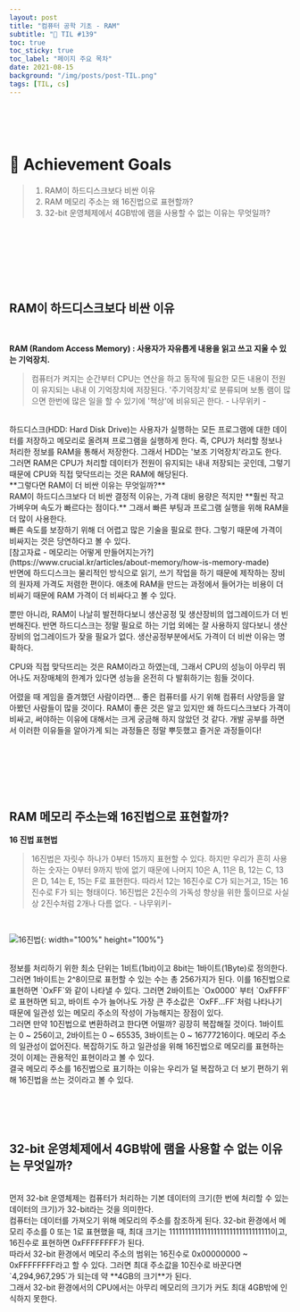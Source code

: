```yaml
---
layout: post
title: "컴퓨터 공학 기초 - RAM"
subtitle: "📅 TIL #139"
toc: true
toc_sticky: true
toc_label: "페이지 주요 목차"
date: 2021-08-15
background: "/img/posts/post-TIL.png"
tags: [TIL, cs]
---
```


<br/>
<br/>
<br/>

# 🎯 Achievement Goals

> 1. RAM이 하드디스크보다 비싼 이유
> 2. RAM 메모리 주소는 왜 16진법으로 표현할까?
> 3. 32-bit 운영체제에서 4GB밖에 램을 사용할 수 없는 이유는 무엇일까?

<br/>
<br/>
<br/>
<br/>
<br/>
<br/>

## RAM이 하드디스크보다 비싼 이유

<br />

**RAM (Random Access Memory) : 사용자가 자유롭게 내용을 읽고 쓰고 지울 수 있는 기억장치.**

> 컴퓨터가 켜지는 순간부터 CPU는 연산을 하고 동작에 필요한 모든 내용이 전원이 유지되는 내내 이 기억장치에 저장된다. '주기억장치'로 분류되며 보통 램이 많으면 한번에 많은 일을 할 수 있기에 '책상'에 비유되곤 한다. - 나무위키 -

<br />
하드디스크(HDD: Hard Disk Drive)는 사용자가 실행하는 모든 프로그램에 대한 데이터를 저장하고 메모리로 올려져 프로그램을 실행하게 한다. 즉, CPU가 처리할 정보나 처리한 정보를 RAM을 통해서 저장한다. 그래서 HDD는 '보조 기억장치'라고도 한다.

<br/>
그러면 RAM은 CPU가 처리할 데이터가 전원이 유지되는 내내 저장되는 곳인데, 그렇기 때문에 CPU와 직접 맞닥뜨리는 것은 RAM에 해당된다.

<br />
**그렇다면 RAM이 더 비싼 이유는 무엇일까?**

<br/>
RAM이 하드디스크보다 더 비싼 결정적 이유는, 가격 대비 용량은 적지만 **훨씬 작고 가벼우며 속도가 빠르다는 점이다.** 그래서 빠른 부팅과 프로그램 실행을 위해 RAM을 더 많이 사용한다.

<br />
빠른 속도를 보장하기 위해 더 어렵고 많은 기술을 필요로 한다. 그렇기 때문에 가격이 비싸지는 것은 당연하다고 볼 수 있다. <br/>
[참고자료 - 메모리는 어떻게 만들어지는가?](https://www.crucial.kr/articles/about-memory/how-is-memory-made)

<br/>
반면에 하드디스크는 물리적인 방식으로 읽기, 쓰기 작업을 하기 때문에 제작하는 장비의 원자제 가격도 저렴한 편이다. 애초에 RAM을 만드는 과정에서 들어가는 비용이 더 비싸기 때문에 RAM 가격이 더 비싸다고 볼 수 있다.

뿐만 아니라, RAM이 나날히 발전하다보니 생산공정 및 생산장비의 업그레이드가 더 빈번해진다. 반면 하드디스크는 정말 필요로 하는 기업 외에는 잘 사용하지 않다보니 생산장비의 업그레이드가 잦을 필요가 없다. 생산공정부분에서도 가격이 더 비싼 이유는 명확하다.

CPU와 직접 맞닥뜨리는 것은 RAM이라고 하였는데, 그래서 CPU의 성능이 아무리 뛰어나도 저장매체의 한계가 있다면 성능을 온전히 다 발휘하기는 힘들 것이다.

어렸을 때 게임을 즐겨했던 사람이라면... 좋은 컴퓨터를 사기 위해 컴퓨터 사양등을 알아봤던 사람들이 많을 것이다. RAM이 좋은 것은 알고 있지만 왜 하드디스크보다 가격이 비싸고, 써야하는 이유에 대해서는 크게 궁금해 하지 않았던 것 같다. 개발 공부를 하면서 이러한 이유들을 알아가게 되는 과정들은 정말 뿌듯했고 즐거운 과정들이다!

<br/>
<br/>
<br/>
<br/>
<br/>

## RAM 메모리 주소는왜 16진법으로 표현할까?

**16 진법 표현법**

> 16진법은 자릿수 하나가 0부터 15까지 표현할 수 있다. 하지만 우리가 흔히 사용하는 숫자는 0부터 9까지 밖에 없기 때문에 나머지 10은 A, 11은 B, 12는 C, 13은 D, 14는 E, 15는 F로 표현한다. 따라서 12는 16진수로 C가 되는거고, 15는 16진수로 F가 되는 형태이다. 16진법은 2진수의 가독성 향상을 위한 툴이므로 사실상 2진수처럼 2개나 다름 없다. - 나무위키-

<br />

![16진법](https://user-images.githubusercontent.com/75570915/129467314-e8c7d3d9-4316-453b-920c-5c17479ed1e7.jpg){: width="100%" height="100%"}

<br/>
정보를 처리하기 위한 최소 단위는 1비트(1bit)이고 8bit는 1바이트(1Byte)로 정의한다. 그러면 1바이트는 2^8이므로 표헌할 수 있는 수는 총 256가지가 된다. 이를 16진법으로 표현하면 `OxFF`와 같이 나타낼 수 있다. 그러면 2바이트는 `Ox0000` 부터 `OxFFFF`로 표현하면 되고, 바이트 수가 늘어나도 가장 큰 주소값은 `OxFF...FF`처럼 나타나기 때문에 일관성 있는 메모리 주소의 작성이 가능해지는 장점이 있다.

<br/>
그러면 만약 10진법으로 변환하려고 한다면 어떨까? 굉장히 복잡해질 것이다. 1바이트는 0 ~ 256이고, 2바이트는 0 ~ 65535, 3바이트는 0 ~ 16777216이다. 메모리 주소의 일관성이 없어진다. 복잡하기도 하고 일관성을 위해 16진법으로 메모리를 표현하는 것이 이제는 관용적인 표현이라고 볼 수 있다.

<br />
결국 메모리 주소를 16진법으로 표기하는 이유는 우리가 덜 복잡하고 더 보기 편하기 위해 16진법을 쓰는 것이라고 볼 수 있다.

<br />
<br />
<br />
<br />
<br />

## 32-bit 운영체제에서 4GB밖에 램을 사용할 수 없는 이유는 무엇일까?

<br/>
먼저 32-bit 운영체제는 컴퓨터가 처리하는 기본 데이터의 크기(한 번에 처리할 수 있는 데이터의 크기)가 32-bit라는 것을 의미한다.

<br/>
컴퓨터는 데이터를 가져오기 위해 메모리의 주소를 참조하게 된다. 32-bit 환경에서 메모리 주소를 0 또는 1로 표현했을 때, 최대 크기는 11111111111111111111111111111111이고, 16진수로 표현하면 0xFFFFFFFF가 된다.

<br/>
따라서 32-bit 환경에서 메모리 주소의 범위는 16진수로 0x00000000 ~ 0xFFFFFFFF라고 할 수 있다. 그러면 최대 주소값을 10진수로 바꾼다면 `4,294,967,295`가 되는데 약 **4GB의 크기**가 된다.

<br/>
그래서 32-bit 환경에서의 CPU에서는 아무리 메모리의 크기가 커도 최대 4GB밖에 인식하지 못한다.

<br/>
<br/>
<br/>
<br/>
